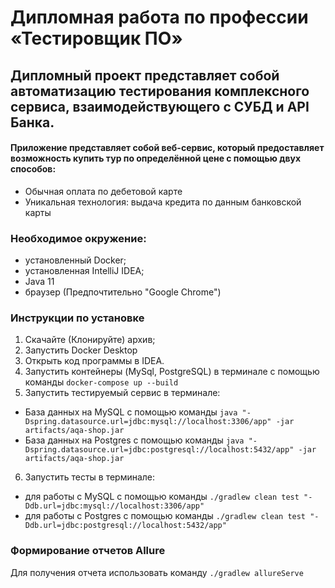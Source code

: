 # Дипломная работа по профессии «Тестировщик ПО»

## Дипломный проект представляет собой автоматизацию тестирования комплексного сервиса, взаимодействующего с СУБД и API Банка.

#### Приложение представляет собой веб-сервис, который предоставляет возможность купить тур по определённой цене с помощью двух способов:

- Обычная оплата по дебетовой карте
- Уникальная технология: выдача кредита по данным банковской карты

### Необходимое окружение:

* установленный Docker;
* установленная IntelliJ IDEA;
* Java 11
* браузер (Предпочтительно "Google Chrome")

### Инструкции по установке

1. Скачайте (Клонируйте) архив;
2. Запустить Docker Desktop 
3. Открыть код программы в IDEA. 
4. Запустить контейнеры (MySql, PostgreSQL) в терминале с помощью команды `docker-compose up --build`
5. Запустить тестируемый сервис в терминале:
* База данных на MySQL с помощью команды  `java "-Dspring.datasource.url=jdbc:mysql://localhost:3306/app" -jar artifacts/aqa-shop.jar`
* База данных на Postgres с помощью команды  `java "-Dspring.datasource.url=jdbc:postgresql://localhost:5432/app" -jar artifacts/aqa-shop.jar`
6. Запустить тесты в терминале:
 * для работы с MySQL с помощью команды `./gradlew clean test "-Ddb.url=jdbc:mysql://localhost:3306/app"`
 * для работы с Postgres с помощью команды `./gradlew clean test "-Ddb.url=jdbc:postgresql://localhost:5432/app"`


### Формирование отчетов Allure
Для получения отчета использовать команду `./gradlew allureServe`

   

